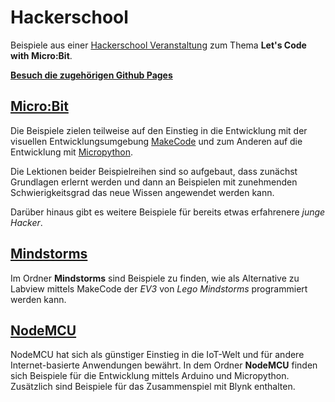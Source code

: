 
# Hackerschool

Beispiele aus einer [Hackerschool Veranstaltung](https://www.hacker-school.de) zum Thema __Let's Code with Micro:Bit__. 

__[Besuch die zugehörigen Github Pages](https://thankthemaker.github.io/hackerschool)__

## [Micro:Bit](microbit/README.md)
Die Beispiele zielen teilweise auf den Einstieg in die Entwicklung mit der visuellen Entwicklungsumgebung [MakeCode](https://www.microsoft.com/en-us/makecode "MakeCode") und zum Anderen auf die Entwicklung mit [Micropython](http://micropython.org "Micropython").

Die Lektionen beider Beispielreihen sind so aufgebaut, dass zunächst Grundlagen erlernt werden und dann an Beispielen mit zunehmenden Schwierigkeitsgrad das neue Wissen angewendet werden kann.

Darüber hinaus gibt es weitere Beispiele für bereits etwas erfahrenere _junge Hacker_. 

## [Mindstorms](mindstorms/README.md) 
Im Ordner __Mindstorms__ sind Beispiele zu finden, wie als Alternative zu Labview mittels MakeCode der _EV3_ von _Lego Mindstorms_ programmiert werden kann.

## [NodeMCU](nodemcu/README.md)

NodeMCU hat sich als günstiger Einstieg in die IoT-Welt und für andere Internet-basierte Anwendungen bewährt. In dem Ordner __NodeMCU__ finden sich Beispiele für die Entwicklung mittels Arduino und Micropython. Zusätzlich sind Beispiele für das Zusammenspiel mit Blynk enthalten.
